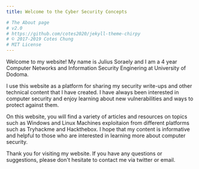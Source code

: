 ```yaml
---
title: Welcome to the Cyber Security Concepts

# The About page
# v2.0
# https://github.com/cotes2020/jekyll-theme-chirpy
# © 2017-2019 Cotes Chung
# MIT License
---
```


Welcome to my website! My name is Julius Soraely and I am a 4 year Computer Networks and Information Security Enginering at University of Dodoma.

I use this website as a platform for sharing my security write-ups and other technical content that I have created. I have always been interested in computer security and enjoy learning about new vulnerabilities and ways to protect against them.

On this website, you will find a variety of articles and resources on topics such as Windows and Linux Machines exploitaion from different platforms such as Tryhackme and Hackthebox. I hope that my content is informative and helpful to those who are interested in learning more about computer security.

Thank you for visiting my website. If you have any questions or suggestions, please don't hesitate to contact me via twitter or email.